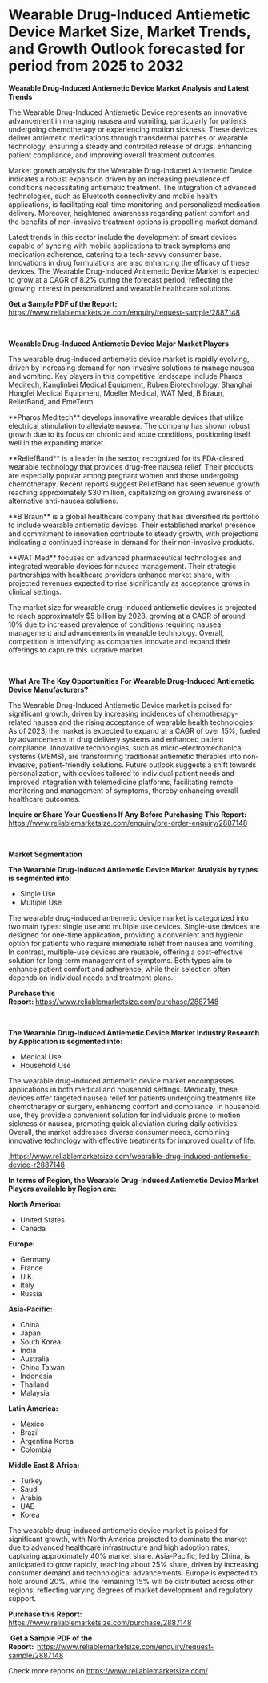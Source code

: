 <p><h1>Wearable Drug-Induced Antiemetic Device Market Size, Market Trends, and Growth Outlook forecasted for period from 2025 to 2032</h1></p><p><strong>Wearable Drug-Induced Antiemetic Device Market Analysis and Latest Trends</strong></p>
<p><p>The Wearable Drug-Induced Antiemetic Device represents an innovative advancement in managing nausea and vomiting, particularly for patients undergoing chemotherapy or experiencing motion sickness. These devices deliver antiemetic medications through transdermal patches or wearable technology, ensuring a steady and controlled release of drugs, enhancing patient compliance, and improving overall treatment outcomes.</p><p>Market growth analysis for the Wearable Drug-Induced Antiemetic Device indicates a robust expansion driven by an increasing prevalence of conditions necessitating antiemetic treatment. The integration of advanced technologies, such as Bluetooth connectivity and mobile health applications, is facilitating real-time monitoring and personalized medication delivery. Moreover, heightened awareness regarding patient comfort and the benefits of non-invasive treatment options is propelling market demand.</p><p>Latest trends in this sector include the development of smart devices capable of syncing with mobile applications to track symptoms and medication adherence, catering to a tech-savvy consumer base. Innovations in drug formulations are also enhancing the efficacy of these devices. The Wearable Drug-Induced Antiemetic Device Market is expected to grow at a CAGR of 8.2% during the forecast period, reflecting the growing interest in personalized and wearable healthcare solutions.</p></p>
<p><strong>Get a Sample PDF of the Report:&nbsp;</strong> <a href="https://www.reliablemarketsize.com/enquiry/request-sample/2887148?utm_campaign=2944&utm_medium=2&utm_source=Github&utm_content=ia&utm_term=13032025&utm_id=wearable-drug-induced-antiemetic-device">https://www.reliablemarketsize.com/enquiry/request-sample/2887148</a></p>
<p>&nbsp;</p>
<p><strong>Wearable Drug-Induced Antiemetic Device Major Market Players</strong></p>
<p><p>The wearable drug-induced antiemetic device market is rapidly evolving, driven by increasing demand for non-invasive solutions to manage nausea and vomiting. Key players in this competitive landscape include Pharos Meditech, Kanglinbei Medical Equipment, Ruben Biotechnology, Shanghai Hongfei Medical Equipment, Moeller Medical, WAT Med, B Braun, ReliefBand, and EmeTerm.</p><p>**Pharos Meditech** develops innovative wearable devices that utilize electrical stimulation to alleviate nausea. The company has shown robust growth due to its focus on chronic and acute conditions, positioning itself well in the expanding market.</p><p>**ReliefBand** is a leader in the sector, recognized for its FDA-cleared wearable technology that provides drug-free nausea relief. Their products are especially popular among pregnant women and those undergoing chemotherapy. Recent reports suggest ReliefBand has seen revenue growth reaching approximately $30 million, capitalizing on growing awareness of alternative anti-nausea solutions.</p><p>**B Braun** is a global healthcare company that has diversified its portfolio to include wearable antiemetic devices. Their established market presence and commitment to innovation contribute to steady growth, with projections indicating a continued increase in demand for their non-invasive products.</p><p>**WAT Med** focuses on advanced pharmaceutical technologies and integrated wearable devices for nausea management. Their strategic partnerships with healthcare providers enhance market share, with projected revenues expected to rise significantly as acceptance grows in clinical settings.</p><p>The market size for wearable drug-induced antiemetic devices is projected to reach approximately $5 billion by 2028, growing at a CAGR of around 10% due to increased prevalence of conditions requiring nausea management and advancements in wearable technology. Overall, competition is intensifying as companies innovate and expand their offerings to capture this lucrative market.</p></p>
<p>&nbsp;</p>
<p><strong>What Are The Key Opportunities For Wearable Drug-Induced Antiemetic Device Manufacturers?</strong></p>
<p><p>The Wearable Drug-Induced Antiemetic Device market is poised for significant growth, driven by increasing incidences of chemotherapy-related nausea and the rising acceptance of wearable health technologies. As of 2023, the market is expected to expand at a CAGR of over 15%, fueled by advancements in drug delivery systems and enhanced patient compliance. Innovative technologies, such as micro-electromechanical systems (MEMS), are transforming traditional antiemetic therapies into non-invasive, patient-friendly solutions. Future outlook suggests a shift towards personalization, with devices tailored to individual patient needs and improved integration with telemedicine platforms, facilitating remote monitoring and management of symptoms, thereby enhancing overall healthcare outcomes.</p></p>
<p><strong>Inquire or Share Your Questions If Any Before Purchasing This Report:</strong> <a href="https://www.reliablemarketsize.com/enquiry/pre-order-enquiry/2887148?utm_campaign=2944&utm_medium=2&utm_source=Github&utm_content=ia&utm_term=13032025&utm_id=wearable-drug-induced-antiemetic-device">https://www.reliablemarketsize.com/enquiry/pre-order-enquiry/2887148</a></p>
<p>&nbsp;</p>
<p><strong>Market Segmentation</strong></p>
<p><strong>The Wearable Drug-Induced Antiemetic Device Market Analysis by types is segmented into:</strong></p>
<p><ul><li>Single Use</li><li>Multiple Use</li></ul></p>
<p><p>The wearable drug-induced antiemetic device market is categorized into two main types: single use and multiple use devices. Single-use devices are designed for one-time application, providing a convenient and hygienic option for patients who require immediate relief from nausea and vomiting. In contrast, multiple-use devices are reusable, offering a cost-effective solution for long-term management of symptoms. Both types aim to enhance patient comfort and adherence, while their selection often depends on individual needs and treatment plans.</p></p>
<p><strong>Purchase this Report:&nbsp;</strong><a href="https://www.reliablemarketsize.com/purchase/2887148?utm_campaign=2944&utm_medium=2&utm_source=Github&utm_content=ia&utm_term=13032025&utm_id=wearable-drug-induced-antiemetic-device">https://www.reliablemarketsize.com/purchase/2887148</a></p>
<p>&nbsp;</p>
<p><strong>The Wearable Drug-Induced Antiemetic Device Market Industry Research by Application is segmented into:</strong></p>
<p><ul><li>Medical Use</li><li>Household Use</li></ul></p>
<p><p>The wearable drug-induced antiemetic device market encompasses applications in both medical and household settings. Medically, these devices offer targeted nausea relief for patients undergoing treatments like chemotherapy or surgery, enhancing comfort and compliance. In household use, they provide a convenient solution for individuals prone to motion sickness or nausea, promoting quick alleviation during daily activities. Overall, the market addresses diverse consumer needs, combining innovative technology with effective treatments for improved quality of life.</p></p>
<p><a href="https://www.reliablemarketsize.com/wearable-drug-induced-antiemetic-device-r2887148?utm_campaign=2944&utm_medium=2&utm_source=Github&utm_content=ia&utm_term=13032025&utm_id=wearable-drug-induced-antiemetic-device">&nbsp;https://www.reliablemarketsize.com/wearable-drug-induced-antiemetic-device-r2887148</a></p>
<p><strong>In terms of Region, the Wearable Drug-Induced Antiemetic Device Market Players available by Region are:</strong></p>
<p>
    <p> <strong> North America: </strong>
        <ul>
            <li>United States</li>
            <li>Canada</li>
        </ul>
        </p> 
    <p> <strong> Europe: </strong>
        <ul>
            <li>Germany</li>
            <li>France</li>
            <li>U.K.</li>
            <li>Italy</li>
            <li>Russia</li>
        </ul>
        </p> 
    <p> <strong> Asia-Pacific: </strong>
        <ul>
            <li>China</li>
            <li>Japan</li>
            <li>South Korea</li>
            <li>India</li>
            <li>Australia</li>
            <li>China Taiwan</li>
            <li>Indonesia</li>
            <li>Thailand</li>
            <li>Malaysia</li>
        </ul>
        </p> 
    <p> <strong> Latin America: </strong>
        <ul>
            <li>Mexico</li>
            <li>Brazil</li>
            <li>Argentina Korea</li>
            <li>Colombia</li>
        </ul>
        </p> 
    <p> <strong> Middle East & Africa: </strong>
        <ul>
            <li>Turkey</li>
            <li>Saudi</li>
            <li>Arabia</li>
            <li>UAE</li>
            <li>Korea</li>
        </ul>
    </p>
    </p>
<p><p>The wearable drug-induced antiemetic device market is poised for significant growth, with North America projected to dominate the market due to advanced healthcare infrastructure and high adoption rates, capturing approximately 40% market share. Asia-Pacific, led by China, is anticipated to grow rapidly, reaching about 25% share, driven by increasing consumer demand and technological advancements. Europe is expected to hold around 20%, while the remaining 15% will be distributed across other regions, reflecting varying degrees of market development and regulatory support.</p></p>
<p><strong>Purchase this Report: </strong><a href="https://www.reliablemarketsize.com/purchase/2887148?utm_campaign=2944&utm_medium=2&utm_source=Github&utm_content=ia&utm_term=13032025&utm_id=wearable-drug-induced-antiemetic-device">https://www.reliablemarketsize.com/purchase/2887148</a></p>
<p>&nbsp;<strong>Get a Sample PDF of the Report:&nbsp;&nbsp;</strong><a href="https://www.reliablemarketsize.com/enquiry/request-sample/2887148?utm_campaign=2944&utm_medium=2&utm_source=Github&utm_content=ia&utm_term=13032025&utm_id=wearable-drug-induced-antiemetic-device">https://www.reliablemarketsize.com/enquiry/request-sample/2887148</a></p>
<p><strong></strong></p>
<p>Check more reports on <a href="https://www.reliablemarketsize.com/?utm_campaign=2944&utm_medium=2&utm_source=Github&utm_content=ia&utm_term=13032025&utm_id=wearable-drug-induced-antiemetic-device">https://www.reliablemarketsize.com/</a></p>